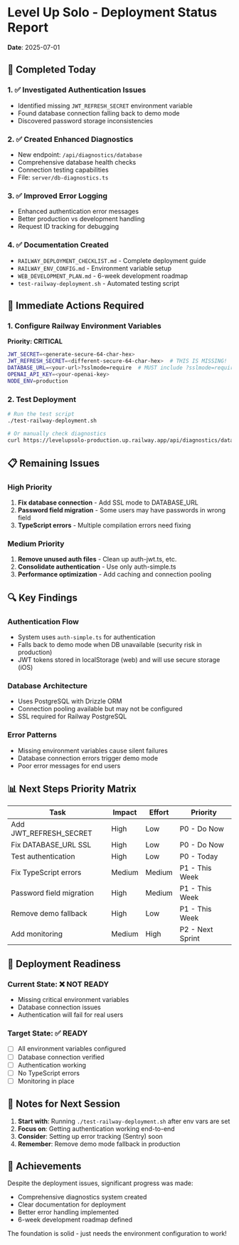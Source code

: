 # Level Up Solo - Deployment Status Report
**Date**: 2025-07-01

## 🎯 Completed Today

### 1. ✅ Investigated Authentication Issues
- Identified missing `JWT_REFRESH_SECRET` environment variable
- Found database connection falling back to demo mode
- Discovered password storage inconsistencies

### 2. ✅ Created Enhanced Diagnostics
- New endpoint: `/api/diagnostics/database`
- Comprehensive database health checks
- Connection testing capabilities
- File: `server/db-diagnostics.ts`

### 3. ✅ Improved Error Logging
- Enhanced authentication error messages
- Better production vs development handling
- Request ID tracking for debugging

### 4. ✅ Documentation Created
- `RAILWAY_DEPLOYMENT_CHECKLIST.md` - Complete deployment guide
- `RAILWAY_ENV_CONFIG.md` - Environment variable setup
- `WEB_DEVELOPMENT_PLAN.md` - 6-week development roadmap
- `test-railway-deployment.sh` - Automated testing script

## 🚨 Immediate Actions Required

### 1. Configure Railway Environment Variables
**Priority: CRITICAL**
```bash
JWT_SECRET=<generate-secure-64-char-hex>
JWT_REFRESH_SECRET=<different-secure-64-char-hex>  # THIS IS MISSING!
DATABASE_URL=<your-url>?sslmode=require  # MUST include ?sslmode=require
OPENAI_API_KEY=<your-openai-key>
NODE_ENV=production
```

### 2. Test Deployment
```bash
# Run the test script
./test-railway-deployment.sh

# Or manually check diagnostics
curl https://levelupsolo-production.up.railway.app/api/diagnostics/database
```

## 📋 Remaining Issues

### High Priority
1. **Fix database connection** - Add SSL mode to DATABASE_URL
2. **Password field migration** - Some users may have passwords in wrong field
3. **TypeScript errors** - Multiple compilation errors need fixing

### Medium Priority
1. **Remove unused auth files** - Clean up auth-jwt.ts, etc.
2. **Consolidate authentication** - Use only auth-simple.ts
3. **Performance optimization** - Add caching and connection pooling

## 🔍 Key Findings

### Authentication Flow
- System uses `auth-simple.ts` for authentication
- Falls back to demo mode when DB unavailable (security risk in production)
- JWT tokens stored in localStorage (web) and will use secure storage (iOS)

### Database Architecture
- Uses PostgreSQL with Drizzle ORM
- Connection pooling available but may not be configured
- SSL required for Railway PostgreSQL

### Error Patterns
- Missing environment variables cause silent failures
- Database connection errors trigger demo mode
- Poor error messages for end users

## 📊 Next Steps Priority Matrix

| Task | Impact | Effort | Priority |
|------|--------|--------|----------|
| Add JWT_REFRESH_SECRET | High | Low | P0 - Do Now |
| Fix DATABASE_URL SSL | High | Low | P0 - Do Now |
| Test authentication | High | Low | P0 - Today |
| Fix TypeScript errors | Medium | Medium | P1 - This Week |
| Password field migration | High | Medium | P1 - This Week |
| Remove demo fallback | High | Low | P1 - This Week |
| Add monitoring | Medium | High | P2 - Next Sprint |

## 🚀 Deployment Readiness

### Current State: ❌ NOT READY
- Missing critical environment variables
- Database connection issues
- Authentication will fail for real users

### Target State: ✅ READY
- [ ] All environment variables configured
- [ ] Database connection verified
- [ ] Authentication working
- [ ] No TypeScript errors
- [ ] Monitoring in place

## 📝 Notes for Next Session

1. **Start with**: Running `./test-railway-deployment.sh` after env vars are set
2. **Focus on**: Getting authentication working end-to-end
3. **Consider**: Setting up error tracking (Sentry) soon
4. **Remember**: Remove demo mode fallback in production

## 🎉 Achievements

Despite the deployment issues, significant progress was made:
- Comprehensive diagnostics system created
- Clear documentation for deployment
- Better error handling implemented
- 6-week development roadmap defined

The foundation is solid - just needs the environment configuration to work!
